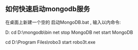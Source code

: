 ## 如何快速启动mongodb服务





在桌面上新建一个空的  启动MongoDB.bat , 输入以内命令:


D:
cd D:\mongodb\bin
net stop MongoDB
net start MongoDB

cd D:\Program Files\robo3
start robo3t.exe
